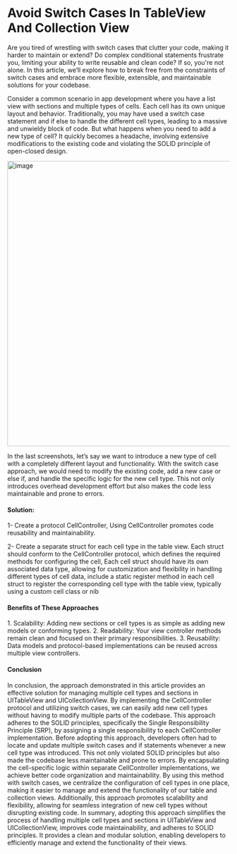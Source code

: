 <h1>Avoid Switch Cases In TableView And Collection View</h1>

<p>Are you tired of wrestling with switch cases that clutter your code, making it harder to maintain or extend? Do complex conditional statements frustrate you, limiting your ability to write reusable and clean code? If so, you're not alone. In this article, we’ll explore how to break free from the constraints of switch cases and embrace more flexible, extensible, and maintainable solutions for your codebase.</p>

<p>Consider a common scenario in app development where you have a list view with sections and multiple types of cells. Each cell has its own unique layout and behavior. Traditionally, you may have used a switch case statement and if else to handle the different cell types, leading to a massive and unwieldy block of code. But what happens when you need to add a new type of cell? It quickly becomes a headache, involving extensive modifications to the existing code and violating the SOLID principle of open-closed design.</p>

<img width="647" alt="image" src="https://github.com/user-attachments/assets/db9626ef-f4a3-4680-9e93-1cb8385eb40c" />

<p>In the last screenshots, let’s say we want to introduce a new type of cell with a 
  completely different layout and functionality. With the switch case approach,
  we would need to modify the existing code, add a new case or else if, 
  and handle the specific logic for the new cell type. This not only introduces overhead 
  development effort but also makes the code less maintainable and prone to errors.</p>


<h4>Solution:</h4>
<p>1- Create a protocol CellController, Using CellController promotes code reusability and maintainability.</p>

<p>2- Create a separate struct for each cell type in the table view.
Each struct should conform to the CellController protocol,
which defines the required methods for configuring the cell,
Each cell struct should have its own associated data type,
allowing for customization and flexibility in handling different types of cell data, 
include a static register method in each cell struct to register the corresponding cell
type with the table view, typically using a custom cell class or nib</p>


<h4>Benefits of These Approaches</h4>
1. Scalability: Adding new sections or cell types is as simple as adding new models or conforming types.
2. Readability: Your view controller methods remain clean and focused on their primary responsibilities.
3. Reusability: Data models and protocol-based implementations can be reused across multiple view controllers.


<h4>Conclusion</h4>
In conclusion, the approach demonstrated in this article provides an effective solution for managing multiple cell types and sections in UITableView and UICollectionView. By implementing the CellController protocol and utilizing switch cases, we can easily add new cell types without having to modify multiple parts of the codebase. This approach adheres to the SOLID principles, specifically the Single Responsibility Principle (SRP), by assigning a single responsibility to each CellController implementation.
Before adopting this approach, developers often had to locate and update multiple switch cases and if statements whenever a new cell type was introduced. This not only violated SOLID principles but also made the codebase less maintainable and prone to errors. By encapsulating the cell-specific logic within separate CellController implementations, we achieve better code organization and maintainability.
By using this method with switch cases, we centralize the configuration of cell types in one place, making it easier to manage and extend the functionality of our table and collection views. Additionally, this approach promotes scalability and flexibility, allowing for seamless integration of new cell types without disrupting existing code.
In summary, adopting this approach simplifies the process of handling multiple cell types and sections in UITableView and UICollectionView, improves code maintainability, and adheres to SOLID principles. It provides a clean and modular solution, enabling developers to efficiently manage and extend the functionality of their views.



